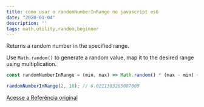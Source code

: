 ```yaml
---
title: como usar o randomNumberInRange no javascript es6
date: "2020-01-04"
description: ''
tags: math,utility,random,beginner
---
```


Returns a random number in the specified range.

Use `Math.random()` to generate a random value, map it to the desired range using multiplication.

```js
const randomNumberInRange = (min, max) => Math.random() * (max - min) + min;
```

```js
randomNumberInRange(2, 10); // 6.0211363285087005
```


[Acesse a Referência original](http://github.com/30-seconds/)
